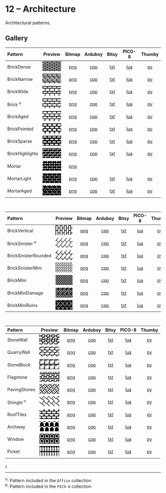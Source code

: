 # 12 – Architecture

Architectural patterns.

## Gallery

| Pattern | Preview | Bitmap | Arduboy | Bitsy | PICO-8 | Thumby |
| :--- | :---: | :---: | :---: | :---: | :---: | :---: |
| BrickDense | <img src="../previews/BrickDense.png" width="64" height="32" alt=""> | [png](png/BrickDense.png) | [cpp](Architecture.h#L25-L36) | [txt](Architecture.bitsy.txt#L16-L25) | [lua](architecture.p8.lua#L21-L33) | [py](Architecture.thumby.py#L18-L29) |
| BrickNarrow | <img src="../previews/BrickNarrow.png" width="64" height="32" alt=""> | [png](png/BrickNarrow.png) | [cpp](Architecture.h#L38-L49) | [txt](Architecture.bitsy.txt#L27-L36) | [lua](architecture.p8.lua#L35-L47) | [py](Architecture.thumby.py#L31-L42) |
| BrickWide | <img src="../previews/BrickWide.png" width="64" height="32" alt=""> | [png](png/BrickWide.png) | [cpp](Architecture.h#L51-L62) | [txt](Architecture.bitsy.txt#L38-L47) | [lua](architecture.p8.lua#L49-L61) | [py](Architecture.thumby.py#L44-L55) |
| Brick <sup>o</sup>| <img src="../previews/Brick.png" width="64" height="32" alt=""> | [png](png/Brick.png) | [cpp](Architecture.h#L12-L23) | [txt](Architecture.bitsy.txt#L5-L14) | [lua](architecture.p8.lua#L7-L19) | [py](Architecture.thumby.py#L5-L16) |
| BrickAged | <img src="../previews/BrickAged.png" width="64" height="32" alt=""> | [png](png/BrickAged.png) | [cpp](Architecture.h#L64-L75) | [txt](Architecture.bitsy.txt#L49-L58) | [lua](architecture.p8.lua#L63-L75) | [py](Architecture.thumby.py#L57-L68) |
| BrickPointed | <img src="../previews/BrickPointed.png" width="64" height="32" alt=""> | [png](png/BrickPointed.png) | [cpp](Architecture.h#L77-L88) | [txt](Architecture.bitsy.txt#L60-L69) | [lua](architecture.p8.lua#L77-L89) | [py](Architecture.thumby.py#L70-L81) |
| BrickSparse | <img src="../previews/BrickSparse.png" width="64" height="32" alt=""> | [png](png/BrickSparse.png) | [cpp](Architecture.h#L90-L101) | [txt](Architecture.bitsy.txt#L71-L80) | [lua](architecture.p8.lua#L91-L103) | [py](Architecture.thumby.py#L83-L94) |
| BrickHighlights | <img src="../previews/BrickHighlights.png" width="64" height="32" alt=""> | [png](png/BrickHighlights.png) | [cpp](Architecture.h#L103-L114) | [txt](Architecture.bitsy.txt#L82-L91) | [lua](architecture.p8.lua#L105-L117) | [py](Architecture.thumby.py#L96-L107) |
| Mortar | <img src="../previews/Mortar.png" width="64" height="32" alt=""> | [png](png/Mortar.png) | 
| MortarLight | <img src="../previews/MortarLight.png" width="64" height="32" alt=""> | [png](png/MortarLight.png) | [cpp](Architecture.h#L116-L127) | [txt](Architecture.bitsy.txt#L93-L102) | [lua](architecture.p8.lua#L119-L131) | [py](Architecture.thumby.py#L109-L120) |
| MortarAged | <img src="../previews/MortarAged.png" width="64" height="32" alt=""> | [png](png/MortarAged.png) | [cpp](Architecture.h#L129-L140) | [txt](Architecture.bitsy.txt#L104-L113) | [lua](architecture.p8.lua#L133-L145) | [py](Architecture.thumby.py#L122-L133) |


<br>

| Pattern | Preview | Bitmap | Arduboy | Bitsy | PICO-8 | Thumby |
| :--- | :---: | :---: | :---: | :---: | :---: | :---: |
| BrickVertical | <img src="../previews/BrickVertical.png" width="64" height="32" alt=""> | [png](png/BrickVertical.png) | [cpp](Architecture.h#L142-L153) | [txt](Architecture.bitsy.txt#L115-L124) | [lua](architecture.p8.lua#L147-L159) | [py](Architecture.thumby.py#L135-L146) |
| BrickSinister <sup>o</sup>| <img src="../previews/BrickSinister.png" width="64" height="32" alt=""> | [png](png/BrickSinister.png) | [cpp](Architecture.h#L155-L166) | [txt](Architecture.bitsy.txt#L126-L135) | [lua](architecture.p8.lua#L161-L173) | [py](Architecture.thumby.py#L148-L159) |
| BrickSinisterRounded | <img src="../previews/BrickSinisterRounded.png" width="64" height="32" alt=""> | [png](png/BrickSinisterRounded.png) | [cpp](Architecture.h#L168-L179) | [txt](Architecture.bitsy.txt#L137-L146) | [lua](architecture.p8.lua#L175-L187) | [py](Architecture.thumby.py#L161-L172) |
| BrickSinisterMini | <img src="../previews/BrickSinisterMini.png" width="64" height="32" alt=""> | [png](png/BrickSinisterMini.png) | [cpp](Architecture.h#L181-L193) | [txt](Architecture.bitsy.txt#L148-L157) | [lua](architecture.p8.lua#L189-L202) | [py](Architecture.thumby.py#L174-L185) |
| BrickMini | <img src="../previews/BrickMini.png" width="64" height="32" alt=""> | [png](png/BrickMini.png) | [cpp](Architecture.h#L195-L207) | [txt](Architecture.bitsy.txt#L159-L168) | [lua](architecture.p8.lua#L204-L217) | [py](Architecture.thumby.py#L187-L198) |
| BrickMiniDamage | <img src="../previews/BrickMiniDamage.png" width="64" height="32" alt=""> | [png](png/BrickMiniDamage.png) | [cpp](Architecture.h#L209-L220) | [txt](Architecture.bitsy.txt#L170-L179) | [lua](architecture.p8.lua#L219-L231) | [py](Architecture.thumby.py#L200-L211) |
| BrickMiniRuins | <img src="../previews/BrickMiniRuins.png" width="64" height="32" alt=""> | [png](png/BrickMiniRuins.png) | [cpp](Architecture.h#L222-L233) | [txt](Architecture.bitsy.txt#L181-L190) | [lua](architecture.p8.lua#L233-L245) | [py](Architecture.thumby.py#L213-L224) |


<br>

| Pattern | Preview | Bitmap | Arduboy | Bitsy | PICO-8 | Thumby |
| :--- | :---: | :---: | :---: | :---: | :---: | :---: |
| StoneWall | <img src="../previews/StoneWall.png" width="64" height="32" alt=""> | [png](png/StoneWall.png) | [cpp](Architecture.h#L235-L246) | [txt](Architecture.bitsy.txt#L192-L201) | [lua](architecture.p8.lua#L247-L259) | [py](Architecture.thumby.py#L226-L237) |
| QuarryWall | <img src="../previews/QuarryWall.png" width="64" height="32" alt=""> | [png](png/QuarryWall.png) | [cpp](Architecture.h#L248-L259) | [txt](Architecture.bitsy.txt#L203-L212) | [lua](architecture.p8.lua#L261-L273) | [py](Architecture.thumby.py#L239-L250) |
| StoneBlock | <img src="../previews/StoneBlock.png" width="64" height="32" alt=""> | [png](png/StoneBlock.png) | [cpp](Architecture.h#L261-L272) | [txt](Architecture.bitsy.txt#L214-L223) | [lua](architecture.p8.lua#L275-L287) | [py](Architecture.thumby.py#L252-L263) |
| Flagstone | <img src="../previews/Flagstone.png" width="64" height="32" alt=""> | [png](png/Flagstone.png) | [cpp](Architecture.h#L274-L285) | [txt](Architecture.bitsy.txt#L225-L234) | [lua](architecture.p8.lua#L289-L301) | [py](Architecture.thumby.py#L265-L276) |
| PavingStones | <img src="../previews/PavingStones.png" width="64" height="32" alt=""> | [png](png/PavingStones.png) | [cpp](Architecture.h#L287-L298) | [txt](Architecture.bitsy.txt#L236-L245) | [lua](architecture.p8.lua#L303-L315) | [py](Architecture.thumby.py#L278-L289) |
| Shingle <sup>o</sup>| <img src="../previews/Shingle.png" width="64" height="32" alt=""> | [png](png/Shingle.png) | [cpp](Architecture.h#L300-L311) | [txt](Architecture.bitsy.txt#L247-L256) | [lua](architecture.p8.lua#L317-L329) | [py](Architecture.thumby.py#L291-L302) |
| RoofTiles | <img src="../previews/RoofTiles.png" width="64" height="32" alt=""> | [png](png/RoofTiles.png) | [cpp](Architecture.h#L313-L324) | [txt](Architecture.bitsy.txt#L258-L267) | [lua](architecture.p8.lua#L331-L343) | [py](Architecture.thumby.py#L304-L315) |
| Archway | <img src="../previews/Archway.png" width="64" height="32" alt=""> | [png](png/Archway.png) | [cpp](Architecture.h#L326-L337) | [txt](Architecture.bitsy.txt#L269-L278) | [lua](architecture.p8.lua#L345-L357) | [py](Architecture.thumby.py#L317-L328) |
| Window | <img src="../previews/Window.png" width="64" height="32" alt=""> | [png](png/Window.png) | [cpp](Architecture.h#L339-L350) | [txt](Architecture.bitsy.txt#L280-L289) | [lua](architecture.p8.lua#L359-L371) | [py](Architecture.thumby.py#L330-L341) |
| Picket | <img src="../previews/Picket.png" width="64" height="32" alt=""> | [png](png/Picket.png) | [cpp](Architecture.h#L352-L363) | [txt](Architecture.bitsy.txt#L291-L300) | [lua](architecture.p8.lua#L373-L385) | [py](Architecture.thumby.py#L343-L354) |

[`⤴`](#gallery)

---

<sup>o</sup>: Pattern included in the `Office` collection  
<sup>p</sup>: Pattern included in the `PICO-8` collection 

<br>
